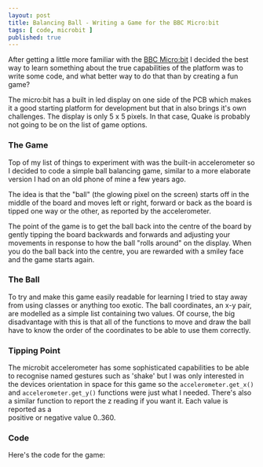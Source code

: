 ```yaml
---
layout: post
title: Balancing Ball - Writing a Game for the BBC Micro:bit
tags: [ code, microbit ]
published: true
---
```


After getting a little more familiar with the <a href="http://www.microbit.co.uk/">BBC Micro:bit</a> I decided
the best way to learn something about the true capabilities of the platform was to write some code, and
what better way to do that than by creating a fun game?

The micro:bit has a built in led display on one side of the PCB which makes it a good
starting platform for development but that in also brings it's own challenges. The display
is only 5 x 5 pixels. In that case, Quake is probably not going to be on the list of game options.

### The Game

Top of my list of things to experiment with was the built-in accelerometer so I decided
to code a simple ball balancing game, similar to a more elaborate version I had on
an old phone of mine a few years ago.

The idea is that the "ball" (the glowing pixel on the screen) starts off in the middle of the board and moves left or right,
forward or back as the board is tipped one way or the other, as reported by the accelerometer.

The point of the game is to get the ball back into the centre of the board by gently tipping the
board backwards and forwards and adjusting your movements in response to how the ball "rolls around"
on the display. When you do the ball back into the centre, you are rewarded with a smiley face and
the game starts again.

### The Ball

To try and make this game easily readable for learning I tried to stay away from using classes or
anything too exotic. The ball coordinates, an x-y pair, are modelled as a simple list containing two
values. Of course, the big disadvantage with this is that all of the functions to move and draw the ball
have to know the order of the coordinates to be able to use them correctly.

### Tipping Point

The microbit accelerometer has some sophisticated capabilities to be able to recognise named gestures
such as 'shake' but I was only interested in the devices orientation in space for this game so the
<code>accelerometer.get_x()</code> and <code>accelerometer.get_y()</code> functions were
just what I needed. There's also a similar function to report the z reading if you want it. Each value is reported as a  
positive or negative value 0..360.

### Code

Here's the code for the game:

<script src="https://gist.github.com/deejaygraham/d680fffddd3e9752b51834684d0939af.js"></script>
